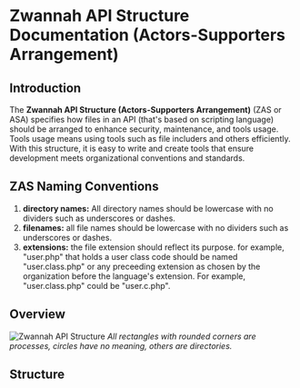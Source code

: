 # Zwannah API Structure Documentation (Actors-Supporters Arrangement)

## Introduction
The **Zwannah API Structure (Actors-Supporters Arrangement)** (ZAS or ASA) specifies how files in an API (that's based on scripting language) should be arranged to enhance security, maintenance, and tools usage. Tools usage means using tools such as file includers and others efficiently. With this structure, it is easy to write and create tools that ensure development meets organizational conventions and standards.

## ZAS Naming Conventions
1. **directory names:** All directory names should be lowercase with no dividers such as underscores or dashes.
2. **filenames:** all file names should be lowercase with no dividers such as underscores or dashes.
3. **extensions:** the file extension should reflect its purpose. for example, "user.php" that holds a user class code should be named "user.class.php" or any preceeding extension as chosen by the organization before the language's extension. For example, "user.class.php" could be "user.c.php".

## Overview
![Zwannah API Structure](https://user-images.githubusercontent.com/56189552/154696567-88ccfe0b-8fa4-4058-af94-caece91ebda7.png)
*All rectangles with rounded corners are processes, circles have no meaning, others are directories.*

## Structure


